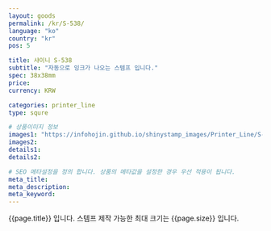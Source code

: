 ```yaml
---
layout: goods
permalink: /kr/S-538/
language: "ko"
country: "kr"
pos: 5

title: 샤이니 S-538
subtitle: "자동으로 잉크가 나오는 스템프 입니다."
spec: 38x38mm
price: 
currency: KRW

categories: printer_line
type: squre

# 상품이미지 정보
images1: "https://infohojin.github.io/shinystamp_images/Printer_Line/S-538/S-538_1.jpg"
images2:
details1:
details2:    

# SEO 메타설정을 정의 합니다. 상품의 메타값을 설정한 경우 우선 적용이 됩니다.
meta_title: 
meta_description:
meta_keyword:
---
```


{{page.title}} 입니다. 스템프 제작 가능한 최대 크기는 {{page.size}} 입니다.